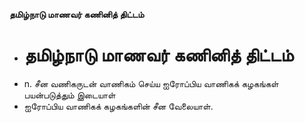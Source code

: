 **தமிழ்நாடு மாணவர் கணினித் திட்டம்**
- # தமிழ்நாடு மாணவர் கணினித் திட்டம்
- n. சீன வணிகருடன் வாணிகம் செய்ய ஐரோப்பிய வாணிகக் கழகங்கள் பயன்படுத்தும் இடையாள்
- ஐரோப்பிய வாணிகக் கழகங்களின் சீன வேலையாள்.


